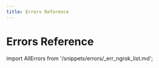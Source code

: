 ```yaml
---
title: Errors Reference
---
```


# Errors Reference

import AllErrors from '/snippets/errors/_err_ngrok_list.md';

<AllErrors />
